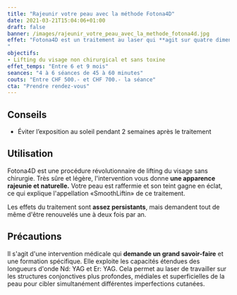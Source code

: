 ```yaml
---
title: "Rajeunir votre peau avec la méthode Fotona4D"
date: 2021-03-21T15:04:06+01:00
draft: false
banner: /images/rajeunir_votre_peau_avec_la_methode_fotona4d.jpg
effet: "Fotona4D est un traitement au laser qui **agit sur quatre dimensions** pour resserrer la cavité buccale, rajeunir et retendre la peau, puis effectuer un peeling léger à la surface de l'épiderme. Après l'intervention, la peau est visiblement raffermie, les sillons sont comblés et les ridules ont disparu.
"
objectifs:
- Lifting du visage non chirurgical et sans toxine
effet_temps: "Entre 6 et 9 mois"
seances: "4 à 6 séances de 45 à 60 minutes"
couts: "Entre CHF 500.- et CHF 700.- la séance"
cta: "Prendre rendez-vous"
---
```

## Conseils

* Éviter l’exposition au soleil pendant 2 semaines après le traitement

## Utilisation

Fotona4D est une procédure révolutionnaire de lifting du visage sans chirurgie. Très sûre et légère, l'intervention vous donne **une apparence rajeunie et naturelle.** Votre peau est raffermie et son teint gagne en éclat, ce qui explique l'appellation «SmoothLiftin» de ce traitement.

Les effets du traitement sont **assez persistants**, mais demandent tout de même d'être renouvelés une à deux fois par an.

## Précautions

Il s'agit d'une intervention médicale qui **demande un grand savoir-faire** et une formation spécifique. Elle exploite les capacités étendues des longueurs d'onde Nd: YAG et Er: YAG. Cela permet au laser de travailler sur les structures conjonctives plus profondes, médiales et superficielles de la peau pour cibler simultanément différentes imperfections cutanées.
